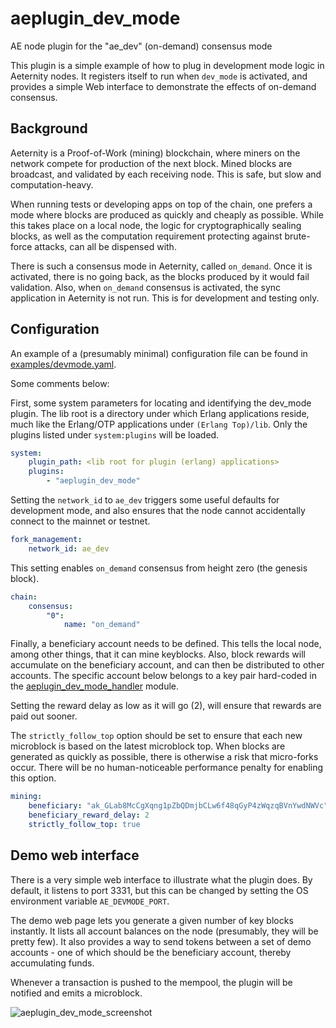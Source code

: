 # aeplugin_dev_mode
AE node plugin for the "ae_dev" (on-demand) consensus mode

This plugin is a simple example of how to plug in development mode logic
in Aeternity nodes. It registers itself to run when `dev_mode` is activated,
and provides a simple Web interface to demonstrate the effects of on-demand
consensus.

## Background

Aeternity is a Proof-of-Work (mining) blockchain, where miners on the network
compete for production of the next block. Mined blocks are broadcast, and
validated by each receiving node. This is safe, but slow and computation-heavy.

When running tests or developing apps on top of the chain, one prefers a mode
where blocks are produced as quickly and cheaply as possible. While this takes
place on a local node, the logic for cryptographically sealing blocks, as well
as the computation requirement protecting against brute-force attacks, can all
be dispensed with.

There is such a consensus mode in Aeternity, called `on_demand`. Once it is
activated, there is no going back, as the blocks produced by it would fail
validation. Also, when `on_demand` consensus is activated, the sync application
in Aeternity is not run. This is for development and testing only.

## Configuration

An example of a (presumably minimal) configuration file can be found in
[examples/devmode.yaml](examples/devmode.yaml).

Some comments below:

First, some system parameters for locating and identifying the dev_mode
plugin. The lib root is a directory under which Erlang applications reside,
much like the Erlang/OTP applications under `(Erlang Top)/lib`.
Only the plugins listed under `system:plugins` will be loaded.

```yaml
system:
    plugin_path: <lib root for plugin (erlang) applications>
    plugins:
        - "aeplugin_dev_mode"
```

Setting the `network_id` to `ae_dev` triggers some useful defaults for
development mode, and also ensures that the node cannot accidentally connect
to the mainnet or testnet.

```yaml
fork_management:
    network_id: ae_dev
```

This setting enables `on_demand` consensus from height zero (the genesis block).
```yaml
chain:
    consensus:
        "0":
            name: "on_demand"
```

Finally, a beneficiary account needs to be defined. This tells the local node,
among other things, that it can mine keyblocks. Also, block rewards will
accumulate on the beneficiary account, and can then be distributed to other
accounts. The specific account below belongs to a key pair hard-coded in
the [aeplugin_dev_mode_handler](src/aeplugin_dev_mode_handler.erl) module.

Setting the reward delay as low as it will go (2), will ensure that rewards
are paid out sooner.

The `strictly_follow_top` option should be set to ensure that each new
microblock is based on the latest microblock top. When blocks are generated
as quickly as possible, there is otherwise a risk that micro-forks occur.
There will be no human-noticeable performance penalty for enabling this option.

```yaml
mining:
    beneficiary: "ak_GLab8McCgXqng1pZbQDmjbCLw6f48qGyP4zWqzqBVnYwdNWVc"
    beneficiary_reward_delay: 2
    strictly_follow_top: true
```

## Demo web interface

There is a very simple web interface to illustrate what the plugin does.
By default, it listens to port 3331, but this can be changed by setting
the OS environment variable `AE_DEVMODE_PORT`.

The demo web page lets you generate a given number of key blocks instantly.
It lists all account balances on the node (presumably, they will be pretty few).
It also provides a way to send tokens between a set of demo accounts - one of
which should be the beneficiary account, thereby accumulating funds.

Whenever a transaction is pushed to the mempool, the plugin will be notified
and emits a microblock.

![aeplugin_dev_mode_screenshot](https://user-images.githubusercontent.com/160216/132022473-15bcd02f-2805-4d90-a0da-ffd530a1a701.png)

